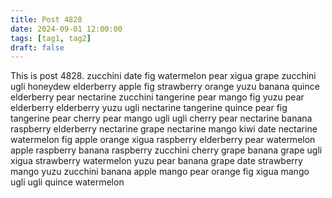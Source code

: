 ```yaml
---
title: Post 4828
date: 2024-09-01 12:00:00
tags: [tag1, tag2]
draft: false
---
```

This is post 4828.
zucchini
date
fig
watermelon
pear
xigua
grape
zucchini
ugli
honeydew
elderberry
apple
fig
strawberry
orange
yuzu
banana
quince
elderberry
pear
nectarine
zucchini
tangerine
pear
mango
fig
yuzu
pear
elderberry
elderberry
yuzu
ugli
nectarine
tangerine
quince
pear
fig
tangerine
pear
cherry
pear
mango
ugli
ugli
cherry
pear
nectarine
banana
raspberry
elderberry
nectarine
grape
nectarine
mango
kiwi
date
nectarine
watermelon
fig
apple
orange
xigua
raspberry
elderberry
pear
watermelon
apple
raspberry
banana
raspberry
zucchini
cherry
grape
banana
grape
ugli
xigua
strawberry
watermelon
yuzu
pear
banana
grape
date
strawberry
mango
yuzu
zucchini
banana
apple
mango
pear
orange
fig
xigua
mango
ugli
ugli
quince
watermelon
